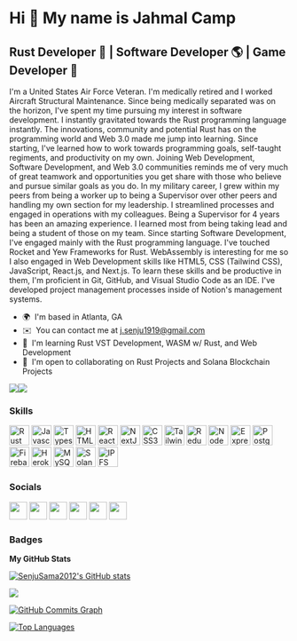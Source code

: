 Hi 👋 My name is Jahmal Camp
============================

Rust Developer 🦀 | Software Developer 🌎 | Game Developer 💱
----------------------------------------------------------

I'm a United States Air Force Veteran. I'm medically retired and I worked Aircraft Structural Maintenance. Since being medically separated was on the horizon, I've spent my time pursuing my interest in software development. I instantly gravitated towards the Rust programming language instantly. The innovations, community and potential Rust has on the programming world and Web 3.0 made me jump into learning. Since starting, I've learned how to work towards programming goals, self-taught regiments, and productivity on my own. Joining Web Development, Software Development, and Web 3.0 communities reminds me of very much of great teamwork and opportunities you get share with those who believe and pursue similar goals as you do. In my military career, I grew within my peers from being a worker up to being a Supervisor over other peers and handling my own section for my leadership. I streamlined processes and engaged in operations with my colleagues. Being a Supervisor for 4 years has been an amazing experience. I learned most from being taking lead and being a student of those on my team. Since starting Software Development, I've engaged mainly with the Rust programming language. I've touched Rocket and Yew Frameworks for Rust. WebAssembly is interesting for me so I also engaged in Web Development skills like HTML5, CSS (Tailwind CSS), JavaScript, React.js, and Next.js. To learn these skills and be productive in them, I'm proficient in Git, GitHub, and Visual Studio Code as an IDE. I've developed project management processes inside of Notion's management systems.

* 🌍  I'm based in Atlanta, GA
* ✉️  You can contact me at [j.senju1919@gmail.com](mailto:j.senju1919@gmail.com)
* 🧠  I'm learning Rust VST Development, WASM w/ Rust, and Web Development
* 🤝  I'm open to collaborating on Rust Projects and Solana Blockchain Projects

<a href="https://www.twitter.com/SenjuSama2012" target="_blank" rel="noreferrer"><img
src="https://img.shields.io/twitter/follow/SenjuSama2012?logo=twitter&style=for-the-badge&color=facc15&labelColor=27272a"
/></a><a href="https://www.twitch.tv/senujusama2012" target="_blank" rel="noreferrer"><img
src="https://img.shields.io/twitch/status/senujusama2012?logo=twitchsx&style=for-the-badge&color=facc15&labelColor=27272a&label=TWITCH+STATUS" /></a>

### Skills

<p align="left">
<a href="https://www.rust-lang.org/" target="_blank" rel="noreferrer"><img src="https://raw.githubusercontent.com/danielcranney/readme-generator/main/public/icons/skills/rust-colored.svg" width="36" height="36" alt="Rust" /></a>
<a href="https://developer.mozilla.org/en-US/docs/Web/JavaScript" target="_blank" rel="noreferrer"><img src="https://raw.githubusercontent.com/danielcranney/readme-generator/main/public/icons/skills/javascript-colored.svg" width="36" height="36" alt="Javascript" /></a>
<a href="https://www.typescriptlang.org/" target="_blank" rel="noreferrer"><img src="https://raw.githubusercontent.com/danielcranney/readme-generator/main/public/icons/skills/typescript-colored.svg" width="36" height="36" alt="Typescript" /></a>
<a href="https://developer.mozilla.org/en-US/docs/Glossary/HTML5" target="_blank" rel="noreferrer"><img src="https://raw.githubusercontent.com/danielcranney/readme-generator/main/public/icons/skills/html5-colored.svg" width="36" height="36" alt="HTML5" /></a>
<a href="https://reactjs.org/" target="_blank" rel="noreferrer"><img src="https://raw.githubusercontent.com/danielcranney/readme-generator/main/public/icons/skills/react-colored.svg" width="36" height="36" alt="React" /></a>
<a href="https://nextjs.org/docs" target="_blank" rel="noreferrer"><img src="https://raw.githubusercontent.com/danielcranney/readme-generator/main/public/icons/skills/nextjs-colored.svg" width="36" height="36" alt="NextJs" /></a>
<a href="https://www.w3.org/TR/CSS/#css" target="_blank" rel="noreferrer"><img src="https://raw.githubusercontent.com/danielcranney/readme-generator/main/public/icons/skills/css3-colored.svg" width="36" height="36" alt="CSS3" /></a>
<a href="https://tailwindcss.com/" target="_blank" rel="noreferrer"><img src="https://raw.githubusercontent.com/danielcranney/readme-generator/main/public/icons/skills/tailwindcss-colored.svg" width="36" height="36" alt="TailwindCSS" /></a>
<a href="https://redux.js.org/" target="_blank" rel="noreferrer"><img src="https://raw.githubusercontent.com/danielcranney/readme-generator/main/public/icons/skills/redux-colored.svg" width="36" height="36" alt="Redux" /></a>
<a href="https://nodejs.org/en/" target="_blank" rel="noreferrer"><img src="https://raw.githubusercontent.com/danielcranney/readme-generator/main/public/icons/skills/nodejs-colored.svg" width="36" height="36" alt="NodeJS" /></a>
<a href="https://expressjs.com/" target="_blank" rel="noreferrer"><img src="https://raw.githubusercontent.com/danielcranney/readme-generator/main/public/icons/skills/express-colored.svg" width="36" height="36" alt="Express" /></a>
<a href="https://www.postgresql.org/" target="_blank" rel="noreferrer"><img src="https://raw.githubusercontent.com/danielcranney/readme-generator/main/public/icons/skills/postgresql-colored.svg" width="36" height="36" alt="PostgreSQL" /></a>
<a href="https://firebase.google.com/" target="_blank" rel="noreferrer"><img src="https://raw.githubusercontent.com/danielcranney/readme-generator/main/public/icons/skills/firebase-colored.svg" width="36" height="36" alt="Firebase" /></a>
<a href="https://www.heroku.com/" target="_blank" rel="noreferrer"><img src="https://raw.githubusercontent.com/danielcranney/readme-generator/main/public/icons/skills/heroku-colored.svg" width="36" height="36" alt="Heroku" /></a>
<a href="https://www.mysql.com/" target="_blank" rel="noreferrer"><img src="https://raw.githubusercontent.com/danielcranney/readme-generator/main/public/icons/skills/mysql-colored.svg" width="36" height="36" alt="MySQL" /></a>
<a href="https://solana.com/" target="_blank" rel="noreferrer"><img src="https://raw.githubusercontent.com/danielcranney/readme-generator/main/public/icons/skills/solana-colored.svg" width="36" height="36" alt="Solana" /></a>
<a href="https://ipfs.io/" target="_blank" rel="noreferrer"><img src="https://raw.githubusercontent.com/danielcranney/readme-generator/main/public/icons/skills/ipfs-colored.svg" width="36" height="36" alt="IPFS" /></a>
</p>


### Socials

<p align="left"> <a href="https://www.github.com/SenjuSama2012" target="_blank" rel="noreferrer"><img src="https://raw.githubusercontent.com/danielcranney/readme-generator/main/public/icons/socials/github.svg" width="32" height="32" /></a> <a href="https://www.linkedin.com/in/jahmalcamp/" target="_blank" rel="noreferrer"><img src="https://raw.githubusercontent.com/danielcranney/readme-generator/main/public/icons/socials/linkedin.svg" width="32" height="32" /></a> <a href="https://www.stackoverflow.com/users/17407325/senjusama2012" target="_blank" rel="noreferrer"><img src="https://raw.githubusercontent.com/danielcranney/readme-generator/main/public/icons/socials/stackoverflow.svg" width="32" height="32" /></a> <a href="https://www.twitter.com/SenjuSama2012" target="_blank" rel="noreferrer"><img src="https://raw.githubusercontent.com/danielcranney/readme-generator/main/public/icons/socials/twitter.svg" width="32" height="32" /></a> <a href="https://www.youtube.com/c/UCmGXx3056H6Dn4aslAssx8Q" target="_blank" rel="noreferrer"><img src="https://raw.githubusercontent.com/danielcranney/readme-generator/main/public/icons/socials/youtube.svg" width="32" height="32" /></a> <a href="https://www.twitch.tv/senujusama2012" target="_blank" rel="noreferrer"><img src="https://raw.githubusercontent.com/danielcranney/readme-generator/main/public/icons/socials/twitch.svg" width="32" height="32" /></a></p>

### Badges

<b>My GitHub Stats</b>

<a href="http://www.github.com/SenjuSama2012"><img src="https://github-readme-stats.vercel.app/api?username=SenjuSama2012&show_icons=true&hide=&count_private=true&title_color=84cc16&text_color=ffffff&icon_color=facc15&bg_color=27272a&hide_border=true&show_icons=true" alt="SenjuSama2012's GitHub stats" /></a>

<a href="http://www.github.com/SenjuSama2012"><img src="https://github-readme-streak-stats.herokuapp.com/?user=SenjuSama2012&stroke=ffffff&background=27272a&ring=84cc16&fire=84cc16&currStreakNum=ffffff&currStreakLabel=84cc16&sideNums=ffffff&sideLabels=ffffff&dates=ffffff&hide_border=true" /></a>

<a href="http://www.github.com/SenjuSama2012"><img src="https://activity-graph.herokuapp.com/graph?username=SenjuSama2012&bg_color=27272a&color=ffffff&line=facc15&point=ffffff&area_color=27272a&area=true&hide_border=true&custom_title=GitHub%20Commits%20Graph" alt="GitHub Commits Graph" /></a>

<a href="https://github.com/SenjuSama2012" align="left"><img src="https://github-readme-stats.vercel.app/api/top-langs/?username=SenjuSama2012&langs_count=10&title_color=84cc16&text_color=ffffff&icon_color=facc15&bg_color=27272a&hide_border=true&locale=en&custom_title=Top%20%Languages" alt="Top Languages" /></a>

